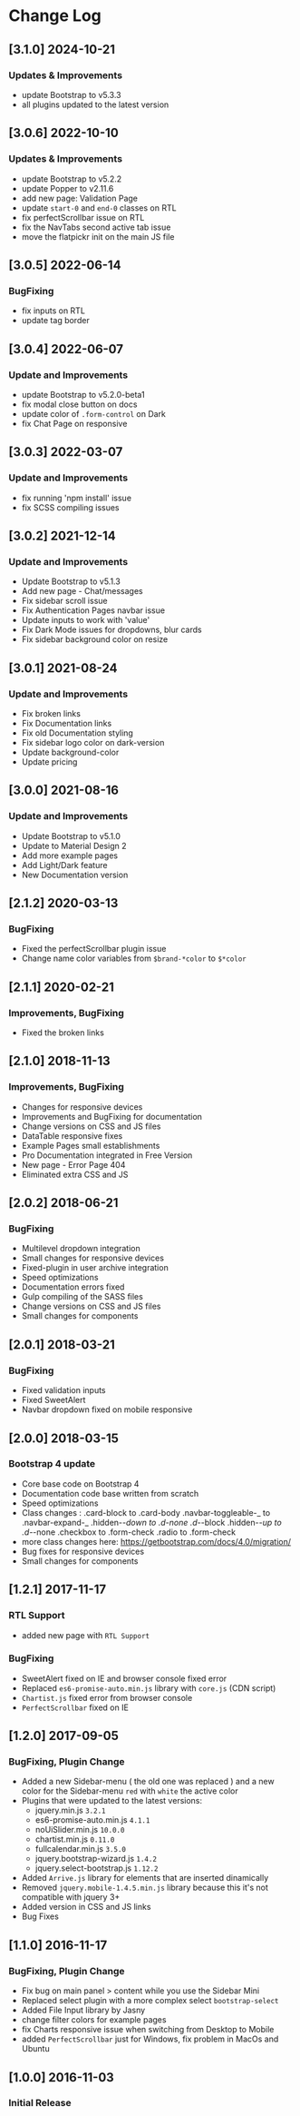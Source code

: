 # Change Log

## [3.1.0] 2024-10-21

### Updates & Improvements

- update Bootstrap to v5.3.3
- all plugins updated to the latest version

## [3.0.6] 2022-10-10

### Updates & Improvements

- update Bootstrap to v5.2.2
- update Popper to v2.11.6
- add new page: Validation Page
- update `start-0` and `end-0` classes on RTL
- fix perfectScrollbar issue on RTL
- fix the NavTabs second active tab issue
- move the flatpickr init on the main JS file

## [3.0.5] 2022-06-14

### BugFixing

- fix inputs on RTL
- update <html> tag border

## [3.0.4] 2022-06-07

### Update and Improvements

- update Bootstrap to v5.2.0-beta1
- fix modal close button on docs
- update color of `.form-control` on Dark
- fix Chat Page on responsive

## [3.0.3] 2022-03-07

### Update and Improvements

- fix running 'npm install' issue
- fix SCSS compiling issues

## [3.0.2] 2021-12-14

### Update and Improvements

- Update Bootstrap to v5.1.3
- Add new page - Chat/messages
- Fix sidebar scroll issue
- Fix Authentication Pages navbar issue
- Update inputs to work with 'value'
- Fix Dark Mode issues for dropdowns, blur cards
- Fix sidebar background color on resize

## [3.0.1] 2021-08-24

### Update and Improvements

- Fix broken links
- Fix Documentation links
- Fix old Documentation styling
- Fix sidebar logo color on dark-version
- Update background-color
- Update pricing

## [3.0.0] 2021-08-16

### Update and Improvements

- Update Bootstrap to v5.1.0
- Update to Material Design 2
- Add more example pages
- Add Light/Dark feature
- New Documentation version

## [2.1.2] 2020-03-13

### BugFixing

- Fixed the perfectScrollbar plugin issue
- Change name color variables from `$brand-*color` to `$*color`

## [2.1.1] 2020-02-21

### Improvements, BugFixing

- Fixed the broken links

## [2.1.0] 2018-11-13

### Improvements, BugFixing

- Changes for responsive devices
- Improvements and BugFixing for documentation
- Change versions on CSS and JS files
- DataTable responsive fixes
- Example Pages small establishments
- Pro Documentation integrated in Free Version
- New page - Error Page 404
- Eliminated extra CSS and JS

## [2.0.2] 2018-06-21

### BugFixing

- Multilevel dropdown integration
- Small changes for responsive devices
- Fixed-plugin in user archive integration
- Speed optimizations
- Documentation errors fixed
- Gulp compiling of the SASS files
- Change versions on CSS and JS files
- Small changes for components

## [2.0.1] 2018-03-21

### BugFixing

- Fixed validation inputs
- Fixed SweetAlert
- Navbar dropdown fixed on mobile responsive

## [2.0.0] 2018-03-15

### Bootstrap 4 update

- Core base code on Bootstrap 4
- Documentation code base written from scratch
- Speed optimizations
- Class changes :
  .card-block to .card-body
  .navbar-toggleable-_ to .navbar-expand-_
  .hidden-_-down to .d-none .d-_-block
  .hidden-_-up to .d-_-none
  .checkbox to .form-check
  .radio to .form-check
- more class changes here: https://getbootstrap.com/docs/4.0/migration/
- Bug fixes for responsive devices
- Small changes for components

## [1.2.1] 2017-11-17

### RTL Support

- added new page with `RTL Support`

### BugFixing

- SweetAlert fixed on IE and browser console fixed error
- Replaced `es6-promise-auto.min.js` library with `core.js` (CDN script)
- `Chartist.js` fixed error from browser console
- `PerfectScrollbar` fixed on IE

## [1.2.0] 2017-09-05

### BugFixing, Plugin Change

- Added a new Sidebar-menu ( the old one was replaced ) and a new color for the Sidebar-menu `red` with `white` the active color
- Plugins that were updated to the latest versions:
  - jquery.min.js `3.2.1`
  - es6-promise-auto.min.js `4.1.1`
  - noUiSlider.min.js `10.0.0`
  - chartist.min.js `0.11.0`
  - fullcalendar.min.js `3.5.0`
  - jquery.bootstrap-wizard.js `1.4.2`
  - jquery.select-bootstrap.js `1.12.2`
- Added `Arrive.js` library for elements that are inserted dinamically
- Removed `jquery.mobile-1.4.5.min.js` library because this it's not compatible with jquery 3+
- Added version in CSS and JS links
- Bug Fixes

## [1.1.0] 2016-11-17

### BugFixing, Plugin Change

- Fix bug on main panel > content while you use the Sidebar Mini
- Replaced select plugin with a more complex select `bootstrap-select`
- Added File Input library by Jasny
- change filter colors for example pages
- fix Charts responsive issue when switching from Desktop to Mobile
- added `PerfectScrollbar` just for Windows, fix problem in MacOs and Ubuntu

## [1.0.0] 2016-11-03

### Initial Release
